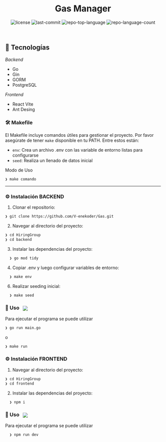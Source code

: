 
<p align="center"><h1 align="center">Gas Manager</h1></p>
<p align="center">

</p>
<p align="center">
<img src="https://img.shields.io/github/license/V-enekoder/HiringGroup?style=default&logo=opensourceinitiative&logoColor=white&color=0080ff" alt="license">
<img src="https://img.shields.io/github/last-commit/V-enekoder/HiringGroup?style=default&logo=git&logoColor=white&color=0080ff" alt="last-commit">
<img src="https://img.shields.io/github/languages/top/V-enekoder/HiringGroup?style=default&color=0080ff" alt="repo-top-language">
<img src="https://img.shields.io/github/languages/count/V-enekoder/HiringGroup?style=default&color=0080ff" alt="repo-language-count">
</p>
<p align="center"><!-- default option, no dependency badges. -->
</p>
<p align="center">
	<!-- default option, no dependency badges. -->
</p>
<br>

## 🚀 Tecnologías

*Backend* 

* Go
* Gin
* GORM
* PostgreSQL

*Frontend*

* React Vite
* Ant Desing



### 🛠️ Makefile

El Makefile incluye comandos útiles para gestionar el proyecto. Por favor asegúrate de tener `make` disponible en tu PATH. Entre estos están:

* `env`: Crea un archivo .env con las variable de entorno listas para configurarse
* `seed`: Realiza un llenado de datos inicial

Modo de Uso
```sh
❯ make comando
```
---

### ⚙️ Instalación BACKEND


1. Clonar el repositorio:
```sh
❯ git clone https://github.com/V-enekoder/Gas.git
```

2. Navegar al directorio del proyecto:
```sh
❯ cd HiringGroup
❯ cd backend
```

3. Instalar las dependencias del proyecto:
```sh
  ❯ go mod tidy
```
4. Copiar .env y luego configurar variables de entorno:
```sh
  ❯ make env
```
6. Realizar seeding inicial:
```sh
  ❯ make seed
```


### 🤖 Uso &nbsp; [<img align="center" src="https://img.shields.io/badge/Go-00ADD8.svg?style={badge_style}&logo=go&logoColor=white" />](https://golang.org/)

Para ejecutar el programa se puede utilizar 

```sh
❯ go run main.go
```
o
```sh
❯ make run
```

### ⚙️ Instalación FRONTEND

1. Navegar al directorio del proyecto:
```sh
❯ cd HiringGroup
❯ cd frontend
```

2. Instalar las dependencias del proyecto:
```sh
  ❯ npm i
```



### 🤖 Uso   [<img align="center" src="https://img.shields.io/badge/React-61DAFB.svg?style=for-the-badge&logo=react&logoColor=white" />](https://react.dev/)

Para ejecutar el programa se puede utilizar 

```sh
  ❯ npm run dev
```
